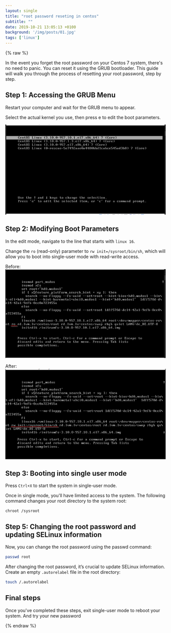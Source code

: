 ```yaml
---
layout: single
title: "root password reseting in centos"
subtitle: ""
date: 2019-10-21 13:05:13 +0100
background: '/img/posts/01.jpg'
tags: ['linux']
---
```


{% raw %}

In the event you forget the root password on your Centos 7 system, there's no need to panic. You can reset it using the GRUB bootloader. This guide will walk you through the process of resetting your root password, step by step.

## Step 1: Accessing the GRUB Menu

Restart your computer and wait for the GRUB menu to appear.

Select the actual kernel you use, then press e to edit the boot parameters.

![IMAGE](../images/reseting-root-password/pic-1.png)

## Step 2: Modifying Boot Parameters
In the edit mode, navigate to the line that starts with ``linux 16``.

Change the ``ro`` (read-only) parameter to ``rw init=/sysroot/bin/sh``, which will allow you to boot into single-user mode with read-write access.

Before:
![IMAGE](../images/reseting-root-password/pic-2.png)

After: 
![IMAGE](../images/reseting-root-password/pic-3.png)


## Step 3: Booting into single user mode

Press ``Ctrl+X`` to start the system in single-user mode.

Once in single mode, you'll have limited access to the system. The following command changes your root directory to the system root:

````
chroot /sysroot
````

## Step 5: Changing the root password and updating SELinux information
Now, you can change the root password using the passwd command:

````bash
passwd root
````

After changing the root password, it’s crucial to update SELinux information. Create an empty ``.autorelabel`` file in the root directory:

````bash
touch /.autorelabel
````


## Final steps

Once you've completed these steps, exit single-user mode to reboot your system. And try your new password


{% endraw %}